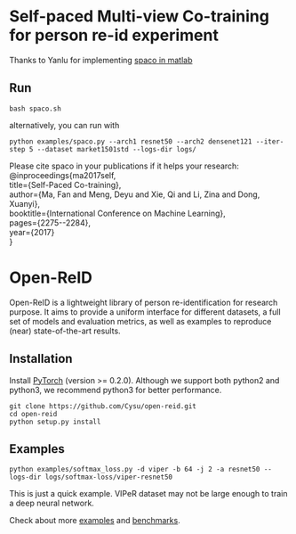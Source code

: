 # Self-paced Multi-view Co-training for person re-id experiment

Thanks to Yanlu for implementing [spaco in matlab](https://github.com/syferya/SPaCo)

## Run
```shell
bash spaco.sh
```
alternatively, you can run with 
```shell
python examples/spaco.py --arch1 resnet50 --arch2 densenet121 --iter-step 5 --dataset market1501std --logs-dir logs/
```

Please cite spaco in your publications if it helps your research:  
@inproceedings{ma2017self,  
  title={Self-Paced Co-training},   
  author={Ma, Fan and Meng, Deyu and Xie, Qi and Li, Zina and Dong, Xuanyi},  
  booktitle={International Conference on Machine Learning},  
  pages={2275--2284},  
  year={2017}  
}

# Open-ReID
Open-ReID is a lightweight library of person re-identification for research
purpose. It aims to provide a uniform interface for different datasets, a full
set of models and evaluation metrics, as well as examples to reproduce (near)
state-of-the-art results.

## Installation

Install [PyTorch](http://pytorch.org/) (version >= 0.2.0). Although we support
both python2 and python3, we recommend python3 for better performance.

```shell
git clone https://github.com/Cysu/open-reid.git
cd open-reid
python setup.py install
```

## Examples

```shell
python examples/softmax_loss.py -d viper -b 64 -j 2 -a resnet50 --logs-dir logs/softmax-loss/viper-resnet50
```

This is just a quick example. VIPeR dataset may not be large enough to train a deep neural network.

Check about more [examples](https://cysu.github.io/open-reid/examples/training_id.html)
and [benchmarks](https://cysu.github.io/open-reid/examples/benchmarks.html).
